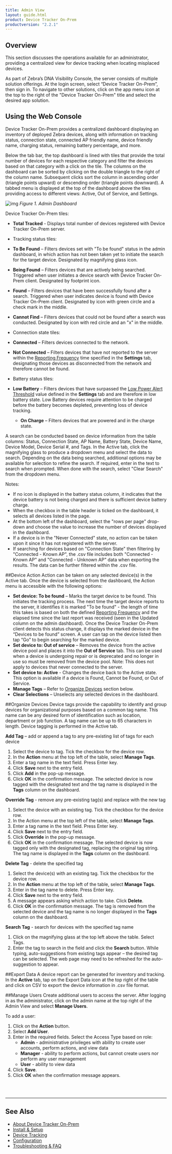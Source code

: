 ```yaml
---
title: Admin View
layout: guide.html
product: Device Tracker On-Prem
productversion: "2.2.1"
---
```


## Overview

This section discusses the operations available for an administrator, providing a centralized view for device tracking when locating misplaced devices.

As part of Zebra’s DNA Visibility Console, the server consists of multiple solution offerings. At the login screen, select “Device Tracker On-Prem”, then sign in. To navigate to other solutions, click on the app menu icon at the top to the right of the "Device Tracker On-Prem" title and select the desired app solution.

## Using the Web Console

Device Tracker On-Prem provides a centralized dashboard displaying an inventory of deployed Zebra devices, along with information on tracking status, connection state, connected AP friendly name, device friendly name, charging status, remaining battery percentage, and more.

Below the tab bar, the top dashboard is lined with tiles that provide the total number of devices for each respective category and filter the devices based on that category with a click on the tile. The columns on the dashboard can be sorted by clicking on the double triangle to the right of the column name. Subsequent clicks sort the column in ascending order (triangle points upward) or descending order (triangle points downward). A tabbed menu is displayed at the top of the dashboard above the tiles providing access to different views: Active, Out of Service, and Settings.

![img](DTRK_dashboard.jpg)
_Figure 1. Admin Dashboard_

Device Tracker On-Prem tiles:

- **Total Tracked** - Displays total number of devices registered with Device Tracker On-Prem server.

- Tracking status tiles:
- **To Be Found** – Filters devices set with "To be found" status in the admin dashboard, in which action has not been taken yet to initiate the search for the target device. Designated by magnifying glass icon.
- **Being Found** – Filters devices that are actively being searched. Triggered when user initiates a device search with Device Tracker On-Prem client. Designated by footprint icon.
- **Found** – Filters devices that have been successfully found after a search. Triggered when user indicates device is found with Device Tracker On-Prem client. Designated by icon with green circle and a check mark in the middle.
- **Cannot Find** – Filters devices that could not be found after a search was conducted. Designated by icon with red circle and an "x" in the middle.

- Connection state tiles:
- **Connected** – Filters devices connected to the network.
- **Not Connected** – Filters devices that have not reported to the server within the [Reporting Frequency](../config) time specified in the **Settings** tab, designating those devices as disconnected from the network and therefore cannot be found.

- Battery status tiles:
- **Low Battery** – Filters devices that have surpassed the [Low Power Alert Threshold](../config) value defined in the **Settings** tab and are therefore in low battery state. Low Battery devices require attention to be charged before the battery becomes depleted, preventing loss of device tracking.
  - **On Charge** – Filters devices that are powered and in the charge state.

A search can be conducted based on device information from the table columns: Status, Connection State, AP Name, Battery State, Device Name, Device Model, Device Serial #, and Tags. In the Active tab, click the magnifying glass to produce a dropdown menu and select the data to search. Depending on the data being searched, additional options may be available for selection to refine the search. If required, enter in the text to search when prompted. When done with the search, select "Clear Search" from the dropdown menu.

Notes:

- If no icon is displayed in the battery status column, it indicates that the device battery is not being charged and there is sufficient device battery charge.
- When the checkbox in the table header is ticked on the dashboard, it selects all devices listed in the page.
- At the bottom left of the dashboard, select the "rows per page" drop-down and choose the value to increase the number of devices displayed in the dashboard.
- If a device is in the "Never Connected" state, no action can be taken upon it since it has not registered with the server.
- If searching for devices based on "Connection State" then filtering by "Connected - Known AP", the .csv file includes both "Connected - Known AP" and "Connected - Unknown AP" data when exporting the results. The data can be further filtered within the .csv file.

##Device Action
Action can be taken on any selected device(s) in the Active tab. Once the device is selected from the dashboard, the Action menu is accessible with the following options:

- **Set device: To be found** – Marks the target device to be found. This initiates the tracking process. The next time the target device reports to the server, it identifies it is marked "To be found" - the length of time this takes is based on both the defined [Reporting Frequency](../config/#applicationconfiguration) and the elapsed time since the last report was received (seen in the Updated column on the admin dashboard).
  Once the Device Tracker On-Prem client detects this status change, it displays the marked device in the “Devices to be found” screen. A user can tap on the device listed then tap “Go” to begin searching for the marked device.
- **Set device to: Out of service** – Removes the device from the active device pool and places it into the **Out of Service** tab. This can be used when a device is undergoing repair or is deprecated and no longer in use so must be removed from the device pool. Note: This does not apply to devices that never connected to the server.
- **Set device to: Active** - Changes the device back to the Active state. This option is available if a device is Found, Cannot be Found, or Out of Service.
- **Manage Tags** – Refer to [Organize Devices](./#organizedevices) section below.
- **Clear Selections** – Unselects any selected devices in the dashboard.

##Organize Devices
Device tags provide the capability to identify and group devices for organizational purposes based on a common tag name. This name can be any desired form of identification such as location, department or job function. A tag name can be up to 65 characters in length. Device tagging is performed in the Active tab.

**Add Tag** – add or append a tag to any pre-existing list of tags for each device

1. Select the device to tag. Tick the checkbox for the device row.
2. In the **Action** menu at the top left of the table, select **Manage Tags**.
3. Enter a tag name in the text field. Press Enter key.
4. Click **Save** next to the entry field.
5. Click **Add** in the pop-up message.
6. Click **OK** in the confirmation message. The selected device is now tagged with the designated text and the tag name is displayed in the **Tags** column on the dashboard.

**Override Tag** - remove any pre-existing tag(s) and replace with the new tag

1. Select the device with an existing tag. Tick the checkbox for the device row.
2. In the Action menu at the top left of the table, select **Manage Tags**.
3. Enter a tag name in the text field. Press Enter key.
4. Click **Save** next to the entry field.
5. Click **Override** in the pop-up message.
6. Click **OK** in the confirmation message.
   The selected device is now tagged only with the designated tag, replacing the original tag string. The tag name is displayed in the **Tags** column on the dashboard.

**Delete Tag** - delete the specified tag

1. Select the device(s) with an existing tag. Tick the checkbox for the device row.
2. In the **Action** menu at the top left of the table, select **Manage Tags**.
3. Enter in the tag name to delete. Press Enter key.
4. Click **Save** next to the entry field.
5. A message appears asking which action to take. Click **Delete**.
6. Click **OK** in the confirmation message.
   The tag is removed from the selected device and the tag name is no longer displayed in the **Tags** column on the dashboard.

**Search Tag** - search for devices with the specified tag name

1. Click on the magnifying glass at the top left above the table. Select Tags.
2. Enter the tag to search in the field and click the **Search** button. While typing, auto-suggestions from existing tags appear – the desired tag can be selected. The web page may need to be refreshed for the auto-suggestion to appear.

##Export Data
A device report can be generated for inventory and tracking. In the **Active** tab, tap on the Export Data icon at the top right of the table and click on CSV to export the device information in .csv file format.

##Manage Users
Create additional users to access the server. After logging in as the administrator, click on the admin name at the top right of the Admin View and select **Manage Users**.

To add a user:

1. Click on the **Action** button.
2. Select **Add User**.
3. Enter in the required fields. Select the Access Type based on role:
   - **Admin** - administrative privileges with ability to create user accounts, perform actions, and view data
   - **Manager** - ability to perform actions, but cannot create users nor perform any user management
   - **User** - ability to view data
4. Click **Save**.
5. Click **OK** when the confirmation message appears.

<br>
<br>

---

## See Also

- [About Device Tracker On-Prem](../about)
- [Install & Setup](../setup)
- [Device Tracking](../mgmt)
- [Configuration](../config)
- [Troubleshooting & FAQ](../troubleshooting)
